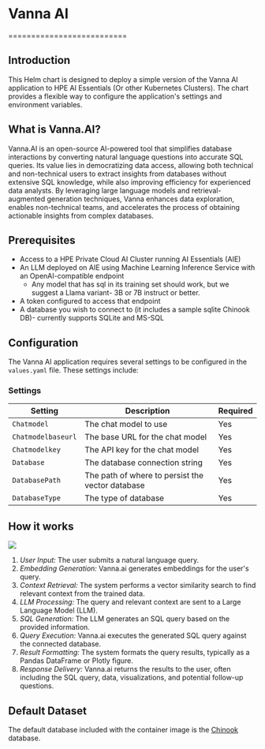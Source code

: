 # Vanna AI
==========================

## Introduction

This Helm chart is designed to deploy a simple version of the Vanna AI application to HPE AI Essentials (Or other Kubernetes Clusters). The chart provides a flexible way to configure the application's settings and environment variables.

## What is Vanna.AI?
Vanna.AI is an open-source AI-powered tool that simplifies database interactions by converting natural language questions into accurate SQL queries. Its value lies in democratizing data access, allowing both technical and non-technical users to extract insights from databases without extensive SQL knowledge, while also improving efficiency for experienced data analysts. By leveraging large language models and retrieval-augmented generation techniques, Vanna enhances data exploration, enables non-technical teams, and accelerates the process of obtaining actionable insights from complex databases.

## Prerequisites

* Access to a HPE Private Cloud AI Cluster running AI Essentials (AIE)
* An LLM deployed on AIE using Machine Learning Inference Service with an OpenAI-compatible endpoint
  - Any model that has sql in its training set should work, but we suggest a Llama variant- 3B or 7B instruct or better.
* A token configured to access that endpoint
* A database you wish to connect to (it includes a sample sqlite Chinook DB)- currently supports SQLite and MS-SQL

## Configuration

The Vanna AI application requires several settings to be configured in the `values.yaml` file. These settings include:

### Settings

| Setting | Description | Required |
| --- | --- | --- |
| `Chatmodel` | The chat model to use | Yes |
| `Chatmodelbaseurl` | The base URL for the chat model | Yes |
| `Chatmodelkey` | The API key for the chat model | Yes |
| `Database` | The database connection string | Yes |
| `DatabasePath` | The path of where to persist the vector database | Yes |
| `DatabaseType` | The type of database | Yes |

## How it works
![](https://vanna.ai/docs/img/how-vanna-works.gif)

1. *User Input:* The user submits a natural language query.
1. *Embedding Generation:* Vanna.ai generates embeddings for the user's query.
1. *Context Retrieval:* The system performs a vector similarity search to find relevant context from the trained data.
1. *LLM Processing:* The query and relevant context are sent to a Large Language Model (LLM).
1. *SQL Generation:* The LLM generates an SQL query based on the provided information.
1. *Query Execution:* Vanna.ai executes the generated SQL query against the connected database.
1. *Result Formatting:* The system formats the query results, typically as a Pandas DataFrame or Plotly figure.
1. *Response Delivery:* Vanna.ai returns the results to the user, often including the SQL query, data, visualizations, and potential follow-up questions.

## Default Dataset

The default database included with the container image is the [Chinook](https://github.com/lerocha/chinook-database) database.
